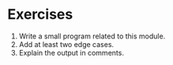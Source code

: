# Exercises

1) Write a small program related to this module.
2) Add at least two edge cases.
3) Explain the output in comments.
